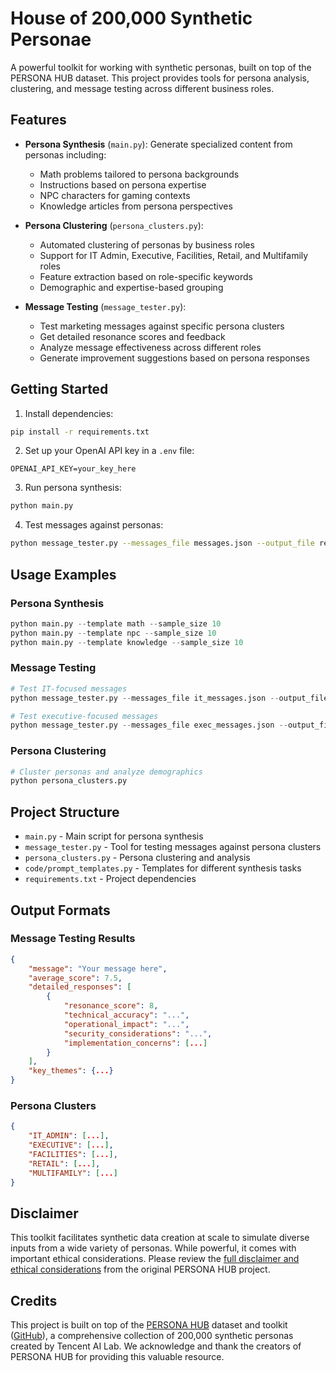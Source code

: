 # House of 200,000 Synthetic Personae

A powerful toolkit for working with synthetic personas, built on top of the PERSONA HUB dataset. This project provides tools for persona analysis, clustering, and message testing across different business roles.

## Features

- **Persona Synthesis** (`main.py`): Generate specialized content from personas including:
  - Math problems tailored to persona backgrounds
  - Instructions based on persona expertise
  - NPC characters for gaming contexts
  - Knowledge articles from persona perspectives

- **Persona Clustering** (`persona_clusters.py`): 
  - Automated clustering of personas by business roles
  - Support for IT Admin, Executive, Facilities, Retail, and Multifamily roles
  - Feature extraction based on role-specific keywords
  - Demographic and expertise-based grouping

- **Message Testing** (`message_tester.py`):
  - Test marketing messages against specific persona clusters
  - Get detailed resonance scores and feedback
  - Analyze message effectiveness across different roles
  - Generate improvement suggestions based on persona responses

## Getting Started

1. Install dependencies:
```bash
pip install -r requirements.txt
```

2. Set up your OpenAI API key in a `.env` file:
```
OPENAI_API_KEY=your_key_here
```

3. Run persona synthesis:
```bash
python main.py
```

4. Test messages against personas:
```bash
python message_tester.py --messages_file messages.json --output_file results.json --role it_admin
```

## Usage Examples

### Persona Synthesis
```python
python main.py --template math --sample_size 10
python main.py --template npc --sample_size 10
python main.py --template knowledge --sample_size 10
```

### Message Testing
```python
# Test IT-focused messages
python message_tester.py --messages_file it_messages.json --output_file it_results.json --role it_admin

# Test executive-focused messages
python message_tester.py --messages_file exec_messages.json --output_file exec_results.json --role executive
```

### Persona Clustering
```python
# Cluster personas and analyze demographics
python persona_clusters.py
```

## Project Structure

- `main.py` - Main script for persona synthesis
- `message_tester.py` - Tool for testing messages against persona clusters
- `persona_clusters.py` - Persona clustering and analysis
- `code/prompt_templates.py` - Templates for different synthesis tasks
- `requirements.txt` - Project dependencies

## Output Formats

### Message Testing Results
```json
{
    "message": "Your message here",
    "average_score": 7.5,
    "detailed_responses": [
        {
            "resonance_score": 8,
            "technical_accuracy": "...",
            "operational_impact": "...",
            "security_considerations": "...",
            "implementation_concerns": [...]
        }
    ],
    "key_themes": {...}
}
```

### Persona Clusters
```json
{
    "IT_ADMIN": [...],
    "EXECUTIVE": [...],
    "FACILITIES": [...],
    "RETAIL": [...],
    "MULTIFAMILY": [...]
}
```

## Disclaimer

This toolkit facilitates synthetic data creation at scale to simulate diverse inputs from a wide variety of personas. While powerful, it comes with important ethical considerations. Please review the [full disclaimer and ethical considerations](https://github.com/tencent-ailab/persona-hub?tab=readme-ov-file#disclaimer) from the original PERSONA HUB project.

## Credits

This project is built on top of the [PERSONA HUB](https://huggingface.co/datasets/proj-persona/PersonaHub) dataset and toolkit ([GitHub](https://github.com/tencent-ailab/persona-hub)), a comprehensive collection of 200,000 synthetic personas created by Tencent AI Lab. We acknowledge and thank the creators of PERSONA HUB for providing this valuable resource.
